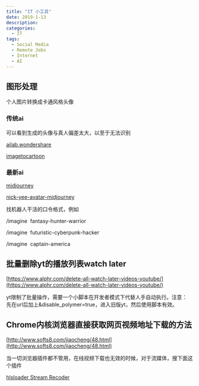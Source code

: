 ```yaml
---
title: "IT 小工具"
date: 2019-1-13
description: 
categories:
  - IT
tags:
  - Social Media
  - Remote Jobs
  - Internet
  - AI
---
```





## 图形处理

个人图片转换成卡通风格头像

### 传统ai

可以看到生成的头像与真人偏差太大，以至于无法识别

[ailab.wondershare](https://ailab.wondershare.com/app/general/features/image)

[imagetocartoon](https://imagetocartoon.com/)

### 最新ai

[midjourney](https://docs.midjourney.com/)

[nick-yee-avatar-midjourney](https://nwn.blogs.com/nwn/2022/11/nick-yee-avatar-midjourney.html)

找机器人干活的口令格式，例如

/imagine <image link> fantasy-hunter-warrior

/imagine <image link> futuristic-cyberpunk-hacker

/imagine <image link> captain-america

## 批量删除yt的播放列表watch later

[https://www.alphr.com/delete-all-watch-later-videos-youtube/](https://www.alphr.com/delete-all-watch-later-videos-youtube/)

yt限制了批量操作，需要一个小脚本在开发者模式下代替人手自动执行。注意：
先在url后加上&disable_polymer=true，进入旧版yt，然后使用脚本有效。

## Chrome内核浏览器直接获取网页视频地址下载的方法

[http://www.softs8.com/jiaocheng/48.html](http://www.softs8.com/jiaocheng/48.html)

当一切浏览器插件都不管用，在线视频下载也无效的时候，对于流媒体，搜下面这个插件

[hlsloader Stream Recoder](https://www.hlsloader.com/)